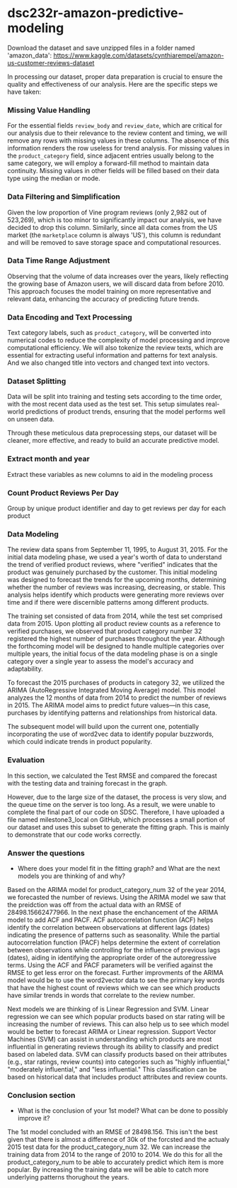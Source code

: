 # dsc232r-amazon-predictive-modeling

Download the dataset and save unzipped files in a folder named 'amazon_data':
https://www.kaggle.com/datasets/cynthiarempel/amazon-us-customer-reviews-dataset

In processing our dataset, proper data preparation is crucial to ensure the quality and effectiveness of our analysis. Here are the specific steps we have taken:

### Missing Value Handling
For the essential fields `review_body` and `review_date`, which are critical for our analysis due to their relevance to the review content and timing, we will remove any rows with missing values in these columns. The absence of this information renders the row useless for trend analysis. For missing values in the `product_category` field, since adjacent entries usually belong to the same category, we will employ a forward-fill method to maintain data continuity. Missing values in other fields will be filled based on their data type using the median or mode.

### Data Filtering and Simplification
Given the low proportion of Vine program reviews (only 2,982 out of 523,269), which is too minor to significantly impact our analysis, we have decided to drop this column. Similarly, since all data comes from the US market (the `marketplace` column is always 'US'), this column is redundant and will be removed to save storage space and computational resources.

### Data Time Range Adjustment
Observing that the volume of data increases over the years, likely reflecting the growing base of Amazon users, we will discard data from before 2010. This approach focuses the model training on more representative and relevant data, enhancing the accuracy of predicting future trends.

### Data Encoding and Text Processing
Text category labels, such as `product_category`, will be converted into numerical codes to reduce the complexity of model processing and improve computational efficiency. We will also tokenize the review texts, which are essential for extracting useful information and patterns for text analysis. And we also changed title into vectors and changed text into vectors.

### Dataset Splitting
Data will be split into training and testing sets according to the time order, with the most recent data used as the test set. This setup simulates real-world predictions of product trends, ensuring that the model performs well on unseen data.

Through these meticulous data preprocessing steps, our dataset will be cleaner, more effective, and ready to build an accurate predictive model.

### Extract month and year
Extract these variables as new columns to aid in the modeling process

### Count Product Reviews Per Day
Group by unique product identifier and day to get reviews per day for each product

### Data Modeling 
The review data spans from September 11, 1995, to August 31, 2015. For the initial data modeling phase, we used a year's worth of data to understand the trend of verified product reviews, where "verified" indicates that the product was genuinely purchased by the customer. This initial modeling was designed to forecast the trends for the upcoming months, determining whether the number of reviews was increasing, decreasing, or stable. This analysis helps identify which products were generating more reviews over time and if there were discernible patterns among different products.

The training set consisted of data from 2014, while the test set comprised data from 2015. Upon plotting all product review counts as a reference to verified purchases, we observed that product category number 32 registered the highest number of purchases throughout the year. Although the forthcoming model will be designed to handle multiple categories over multiple years, the initial focus of the data modeling phase is on a single category over a single year to assess the model's accuracy and adaptability.

To forecast the 2015 purchases of products in category 32, we utilized the ARIMA (AutoRegressive Integrated Moving Average) model. This model analyzes the 12 months of data from 2014 to predict the number of reviews in 2015. The ARIMA model aims to predict future values—in this case, purchases by identifying patterns and relationships from historical data.

The subsequent model will build upon the current one, potentially incorporating the use of word2vec data to identify popular buzzwords, which could indicate trends in product popularity.

### Evaluation
In this section, we calculated the Test RMSE and compared the forecast with the testing data and training forecast in the graph. 

However, due to the large size of the dataset, the process is very slow, and the queue time on the server is too long. As a result, we were unable to complete the final part of our code on SDSC. Therefore, I have uploaded a file named milestone3_local on GitHub, which processes a small portion of our dataset and uses this subset to generate the fitting graph. This is mainly to demonstrate that our code works correctly.

### Answer the questions
* Where does your model fit in the fitting graph? and What are the next models you are thinking of and why?

Based on the ARIMA model for product_category_num 32 of the year 2014, we forecasted the number of reviews. Using the ARIMA model we saw that the preidction was off from the 
actual data with an RMSE of 28498.15662477966. In the next phase the enchancement of the ARIMA model to add ACF and PACF. ACF autocorrelation function (ACF) helps identify the correlation between observations at different lags (dates) indicating the presence of patterns such as seasonality. While the partial autocorrelation function (PACF) helps determine the extent of correlation between observations while controlling for the influence of previous lags (dates), aiding in identifying the appropriate order of the autoregressive terms. Using the ACF and PACF parameters will be verified against the RMSE to get less error on the forecast. Further improvments of the ARIMA model would be to use the word2vector data to see the primary key words that have the highest count of reviews which we can see which products have similar trends in words that correlate to the review number.

Next models we are thinking of is Linear Regression and SVM. Linear regression we can see which popular products based on star rating will be increasing the number of reviews. This can also help us to see which model would be better to forecast ARIMA or Linear regression. Support Vector Machines (SVM) can assist in understanding which products are most influential in generating reviews through its ability to classify and predict based on labeled data. SVM can classify products based on their attributes (e.g., star ratings, review counts) into categories such as "highly influential," "moderately influential," and "less influential." This classification can be based on historical data that includes product attributes and review counts.

### Conclusion section
* What is the conclusion of your 1st model? What can be done to possibly improve it?
  
The 1st model concluded with an RMSE of 28498.156. This isn't the best given that there is almost a difference of 30k of the forcsted and the actualy 2015 test data for the product_category_num 32. We can increase the training data from 2014 to the range of 2010 to 2014. We do this for all the product_category_num to be able to accurately predict which item is more popular.  By increasing the training data we will be able to catch more underlying patterns thorughout the years. 
